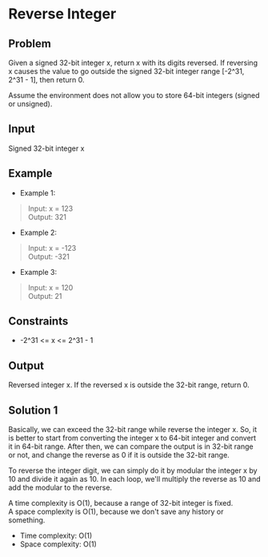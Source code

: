 # Reverse Integer

## Problem

Given a signed 32-bit integer x, return x with its digits reversed. If reversing x causes the value to go outside the signed 32-bit integer range [-2^31, 2^31 - 1], then return 0.

Assume the environment does not allow you to store 64-bit integers (signed or unsigned).

## Input

Signed 32-bit integer x

## Example

- Example 1:

>Input: x = 123  
Output: 321  

- Example 2:

>Input: x = -123  
Output: -321

- Example 3:

>Input: x = 120  
Output: 21

## Constraints

- -2^31 <= x <= 2^31 - 1

## Output

Reversed integer x. If the reversed x is outside the 32-bit range, return 0.

## Solution 1

Basically, we can exceed the 32-bit range while reverse the integer x. So, it is better
to start from converting the integer x to 64-bit integer and convert it in 64-bit range.
After then, we can compare the output is in 32-bit range or not, and change the reverse
as 0 if it is outside the 32-bit range.

To reverse the integer digit, we can simply do it by modular the integer x by 10 and
divide it again as 10. In each loop, we'll multiply the reverse as 10 and add the modular
to the reverse.

A time complexity is O(1), because a range of 32-bit integer is fixed.  
A space complexity is O(1), because we don't save any history or something.

- Time complexity: O(1)
- Space complexity: O(1)
